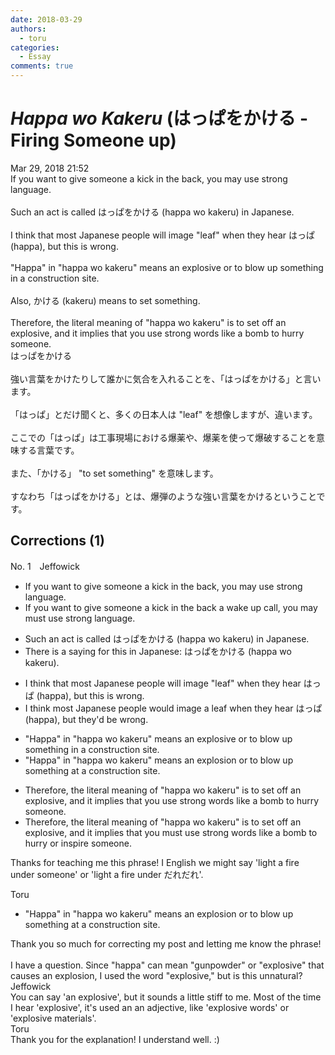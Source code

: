 ```yaml
---
date: 2018-03-29
authors:
  - toru
categories:
  - Essay
comments: true
---
```


# <strong><em>Happa wo Kakeru</strong></em> (はっぱをかける - Firing Someone up)
<div class="date">Mar 29, 2018 21:52</div>
<div id="post"><div id="body_show_ori">
If you want to give someone a kick in the back, you may use strong language.<br/><br/>Such an act is called はっぱをかける (happa wo kakeru) in Japanese.<br/><br/>I think that most Japanese people will image "leaf" when they hear はっぱ (happa), but this is wrong.<br/><br/>"Happa" in "happa wo kakeru" means an explosive or to blow up something in a construction site.<br/><br/>Also, かける (kakeru) means to set something.<br/><br/>Therefore, the literal meaning of "happa wo kakeru" is to set off an explosive, and it implies that you use strong words like a bomb to hurry someone.
</div></div>

<!-- more -->

<div id="post_ja"><div id="body_show_mo">
はっぱをかける<br/><br/>強い言葉をかけたりして誰かに気合を入れることを、「はっぱをかける」と言います。<br/><br/>「はっぱ」とだけ聞くと、多くの日本人は "leaf" を想像しますが、違います。<br/><br/>ここでの「はっぱ」は工事現場における爆薬や、爆薬を使って爆破することを意味する言葉です。<br/><br/>また、「かける」 "to set something" を意味します。<br/><br/>すなわち「はっぱをかける」とは、爆弾のような強い言葉をかけるということです。
</div></div>

## Corrections (1)
<div id="block"><div class="first_name"> No. 1　<span class="just_name">Jeffowick</span></div><div id="block2">
<ul class="correction_field">
<li class="incorrect">If you want to give someone a kick in the back, you may use strong language.</li>
<li class="corrected correct">
If you want to give someone a <span class="f_blue"><span class="sline">kick in the back</span> a wake up call</span>, you<span class="sline"> may</span> <span class="f_blue">must </span>use strong language.
</li>
</ul>
<ul class="correction_field">
<li class="incorrect">Such an act is called はっぱをかける (happa wo kakeru) in Japanese.</li>
<li class="corrected correct">
There is a saying for this in Japanese: はっぱをかける (happa wo kakeru).
</li>
</ul>
<ul class="correction_field">
<li class="incorrect">I think that most Japanese people will image "leaf" when they hear はっぱ (happa), but this is wrong.</li>
<li class="corrected correct">
I think most Japanese people would image a leaf when they hear はっぱ (happa), but they'd be wrong.
</li>
</ul>
<ul class="correction_field">
<li class="incorrect">"Happa" in "happa wo kakeru" means an explosive or to blow up something in a construction site.</li>
<li class="corrected correct">
"Happa" in "happa wo kakeru" means an <span class="f_blue">explosion</span> or to blow up something <span class="f_blue">at</span> a construction site.
</li>
</ul>
<ul class="correction_field">
<li class="incorrect">Therefore, the literal meaning of "happa wo kakeru" is to set off an explosive, and it implies that you use strong words like a bomb to hurry someone.</li>
<li class="corrected correct">
Therefore, the literal meaning of "happa wo kakeru" is to set off an explosive, and it implies that you <span class="f_blue">must</span> use strong words like a bomb to hurry <span class="f_blue">or inspire</span> someone.
</li>
</ul>
<p class="comment_small">
 Thanks for teaching me this phrase! I English we might say 'light a fire under someone' or 'light a fire under だれだれ'.
</p>

</div><div class="name"><span class="just_name">Toru</span><br><div class="quote_field"><ul class="correction_field">
<li class="corrected correct">
"Happa" in "happa wo kakeru" means an <span class="f_blue">explosion</span> or to blow up something <span class="f_blue">at</span> a construction site.
</li>
</ul></div>
Thank you so much for correcting my post and letting me know the phrase!<br/><br/>I have a question. Since "happa" can mean "gunpowder" or "explosive" that causes an explosion, I used the word "explosive," but is this unnatural?
</div>
<div class="name"><span class="just_name">Jeffowick</span><br>
You can say 'an explosive', but it sounds a little stiff to me. Most of the time I hear 'explosive', it's used an an adjective, like 'explosive words' or 'explosive materials'. 
</div>
<div class="name"><span class="just_name">Toru</span><br>
Thank you for the explanation! I understand well. :)
</div>
</div>

